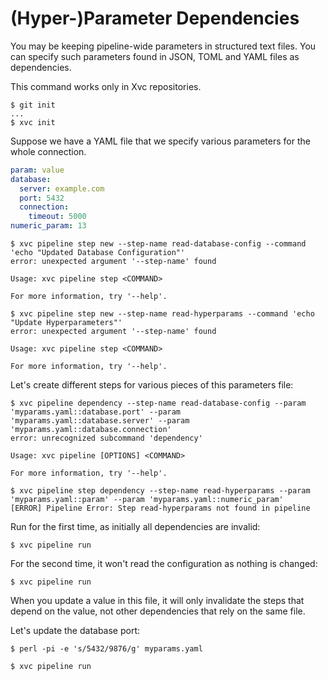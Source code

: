 # (Hyper-)Parameter Dependencies

You may be keeping pipeline-wide parameters in structured text files. You can specify such parameters found in JSON,
TOML and YAML files as dependencies.


This command works only in Xvc repositories.

```console
$ git init
...
$ xvc init
```

Suppose we have a YAML file that we specify various parameters for the whole connection.

```yaml
param: value
database:
  server: example.com
  port: 5432
  connection:
    timeout: 5000
numeric_param: 13
```

```
$ xvc pipeline step new --step-name read-database-config --command 'echo "Updated Database Configuration"'
error: unexpected argument '--step-name' found

Usage: xvc pipeline step <COMMAND>

For more information, try '--help'.

$ xvc pipeline step new --step-name read-hyperparams --command 'echo "Update Hyperparameters"'
error: unexpected argument '--step-name' found

Usage: xvc pipeline step <COMMAND>

For more information, try '--help'.

```

Let's create different steps for various pieces of this parameters file:

```console
$ xvc pipeline dependency --step-name read-database-config --param 'myparams.yaml::database.port' --param 'myparams.yaml::database.server' --param 'myparams.yaml::database.connection'
error: unrecognized subcommand 'dependency'

Usage: xvc pipeline [OPTIONS] <COMMAND>

For more information, try '--help'.

$ xvc pipeline step dependency --step-name read-hyperparams --param 'myparams.yaml::param' --param 'myparams.yaml::numeric_param'
[ERROR] Pipeline Error: Step read-hyperparams not found in pipeline

```

Run for the first time, as initially all dependencies are invalid:

```console
$ xvc pipeline run
```

For the second time, it won't read the configuration as nothing is changed:

```console
$ xvc pipeline run
```

When you update a value in this file, it will only invalidate the steps that depend on the value, not other dependencies
that rely on the same file.

Let's update the database port:

```console
$ perl -pi -e 's/5432/9876/g' myparams.yaml

$ xvc pipeline run
```
